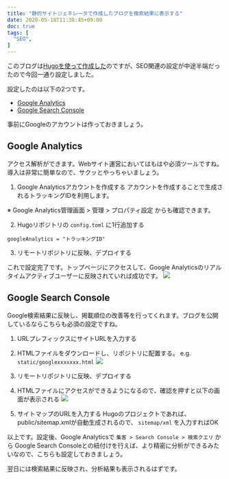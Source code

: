 ```yaml
---
title: "静的サイトジェネレータで作成したブログを検索結果に表示する"
date: 2020-05-18T11:38:45+09:00
doc: true
tags: [
  "SEO",
]
---
```


このブログは[Hugoを使って作成した](https://reona5.github.io/posts/2020/0331_github_page_hugo/)のですが、SEO関連の設定が中途半端だったので今回一通り設定しました。

設定したのは以下の2つです。
- [Google Analytics](https://marketingplatform.google.com/about/analytics/)
- [Google Search Console](https://search.google.com/search-console/about)

事前にGoogleのアカウントは作っておきましょう。

## Google Analytics

アクセス解析ができます。Webサイト運営においてはもはや必須ツールですね。
導入は非常に簡単なので、サクッとやっちゃいましょう。

1. Google Analyticsアカウントを作成する
アカウントを作成することで生成されるトラッキングIDを利用します。

※ Google Analytics管理画面 > 管理 > プロパティ設定 からも確認できます。

2. Hugoリポジトリの `config.toml` に1行追加する
```
googleAnalytics = "トラッキングID"
```

3. リモートリポジトリに反映、デプロイする

これで設定完了です。トップページにアクセスして、Google Analyticsのリアルタイムアクティブユーザーに反映されていれば成功です。
![](../images/2020-05-18-12-06-11.png)

## Google Search Console

Google検索結果に反映し、掲載順位の改善等を行ってくれます。ブログを公開しているならこちらも必須の設定ですね。

1. URLプレフィックスにサイトURLを入力する

2. HTMLファイルをダウンロードし、リポジトリに配置する。 e.g. `static/googlexxxxxxx.html`
![](../images/2020-05-18-12-28-03.png)

3. リモートリポジトリに反映、デプロイする

4. HTMLファイルにアクセスができるようになるので、確認を押すと以下の画面が表示される
![](../images/2020-05-18-12-30-46.png)

5. サイトマップのURLを入力する
Hugoのプロジェクトであれば、public/sitemap.xmlが自動生成されるので、 `sitemap/xml` を入力すればOK

以上です。設定後、Google Analyticsで `集客 > Search Console > 検索クエリ` から Google Search Consoleとの紐付けを行えば、より精密に分析ができるみたいなので、こちらも設定しておきましょう。

翌日には検索結果に反映され、分析結果も表示されるはずです。